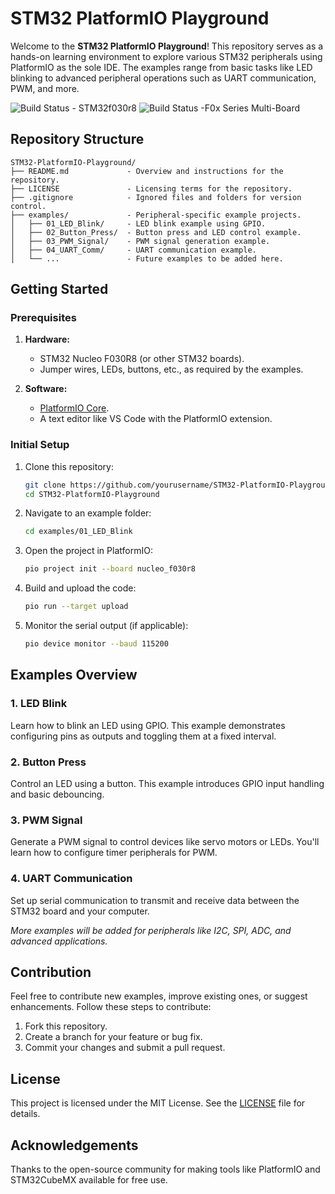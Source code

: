# STM32 PlatformIO Playground

Welcome to the **STM32 PlatformIO Playground**! This repository serves as a hands-on learning environment to explore various STM32 peripherals using PlatformIO as the sole IDE. The examples range from basic tasks like LED blinking to advanced peripheral operations such as UART communication, PWM, and more.

![Build Status - STM32f030r8](https://github.com/kiranj26/STM32-PlatformIO-Playground/actions/workflows/build.yml/badge.svg)
![Build Status -F0x Series Multi-Board](https://github.com/kiranj26/STM32-PlatformIO-Playground/actions/workflows/build_f0_multiboard.yml/badge.svg?branch=multi-board-f0)


## Repository Structure

```plaintext
STM32-PlatformIO-Playground/
├── README.md             - Overview and instructions for the repository.
├── LICENSE               - Licensing terms for the repository.
├── .gitignore            - Ignored files and folders for version control.
├── examples/             - Peripheral-specific example projects.
│   ├── 01_LED_Blink/     - LED blink example using GPIO.
│   ├── 02_Button_Press/  - Button press and LED control example.
│   ├── 03_PWM_Signal/    - PWM signal generation example.
│   ├── 04_UART_Comm/     - UART communication example.
│   └── ...               - Future examples to be added here.
```

## Getting Started

### Prerequisites
1. **Hardware:**
   - STM32 Nucleo F030R8 (or other STM32 boards).
   - Jumper wires, LEDs, buttons, etc., as required by the examples.

2. **Software:**
   - [PlatformIO Core](https://platformio.org/install).
   - A text editor like VS Code with the PlatformIO extension.

### Initial Setup
1. Clone this repository:
   ```bash
   git clone https://github.com/yourusername/STM32-PlatformIO-Playground.git
   cd STM32-PlatformIO-Playground
   ```

2. Navigate to an example folder:
   ```bash
   cd examples/01_LED_Blink
   ```

3. Open the project in PlatformIO:
   ```bash
   pio project init --board nucleo_f030r8
   ```

4. Build and upload the code:
   ```bash
   pio run --target upload
   ```

5. Monitor the serial output (if applicable):
   ```bash
   pio device monitor --baud 115200
   ```

## Examples Overview

### 1. LED Blink
Learn how to blink an LED using GPIO. This example demonstrates configuring pins as outputs and toggling them at a fixed interval.

### 2. Button Press
Control an LED using a button. This example introduces GPIO input handling and basic debouncing.

### 3. PWM Signal
Generate a PWM signal to control devices like servo motors or LEDs. You'll learn how to configure timer peripherals for PWM.

### 4. UART Communication
Set up serial communication to transmit and receive data between the STM32 board and your computer.

*More examples will be added for peripherals like I2C, SPI, ADC, and advanced applications.*

## Contribution
Feel free to contribute new examples, improve existing ones, or suggest enhancements. Follow these steps to contribute:
1. Fork this repository.
2. Create a branch for your feature or bug fix.
3. Commit your changes and submit a pull request.

## License
This project is licensed under the MIT License. See the [LICENSE](LICENSE) file for details.

## Acknowledgements
Thanks to the open-source community for making tools like PlatformIO and STM32CubeMX available for free use.
